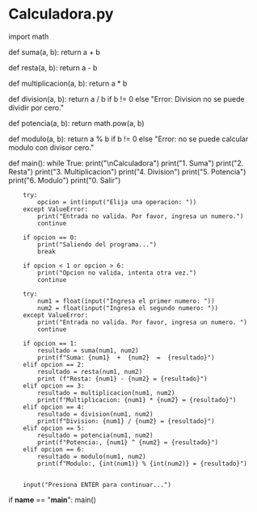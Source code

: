 # Calculadora.py
import math

def suma(a, b):
    return a + b
    
def resta(a, b):
    return a - b
    
def multiplicacion(a, b):
    return a * b
    
def division(a, b):
    return a / b if b != 0 else "Error: Division no se puede dividir por cero."
    
def potencia(a, b):
    return math.pow(a, b)
 
def modulo(a, b):
    return a % b if b != 0 else "Error: no se puede calcular modulo con divisor cero."

def main():
    while True:
        print("\nCalculadora")
        print("1. Suma")
        print("2. Resta")
        print("3. Multiplicacion")
        print("4. Division")
        print("5. Potencia")
        print("6. Modulo")
        print("0. Salir")
        
        try:
            opcion = int(input("Elija una operacion: "))
        except ValueError:
            print("Entrada no valida. Por favor, ingresa un numero.")
            continue
        
        if opcion == 0:
            print("Saliendo del programa...")
            break 

        if opcion < 1 or opcion > 6:
            print("Opcion no valida, intenta otra vez.")
            continue 
        
        try:
            num1 = float(input("Ingresa el primer numero: "))
            num2 = float(input("Ingresa el segundo numero: "))
        except ValueError:
            print("Entrada no valida. Por favor, ingresa un numero. ")
            continue
          
        if opcion == 1:
            resultado = suma(num1, num2)
            print(f"Suma: {num1}  +  {num2}  =  {resultado}")
        elif opcion == 2:
            resultado = resta(num1, num2)
            print (f"Resta: {num1} - {num2} = {resultado}")
        elif opcion == 3:
            resultado = multiplicacion(num1, num2)
            print(f"Multiplicacion: {num1} * {num2} = {resultado}")
        elif opcion == 4:
            resultado = division(num1, num2)
            print(f"Division: {num1} / {num2} = {resultado}")
        elif opcion == 5:
            resultado = potencia(num1, num2)
            print(f"Potencia:, {num1} ^ {num2} = {resultado}")
        elif opcion == 6:
            resultado = modulo(num1, num2)
            print(f"Modulo:, {int(num1)} % {int(num2)} = {resultado}")
            
            
        input("Presiona ENTER para continuar...")
      
if __name__ == "__main__":
    main()

